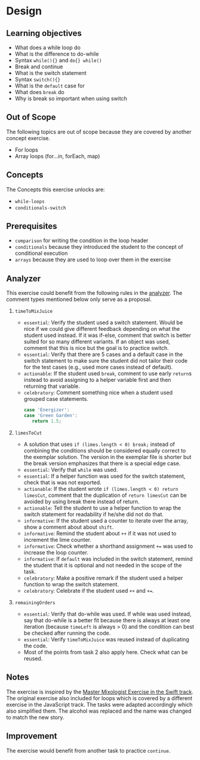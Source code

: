 # Design

## Learning objectives

- What does a while loop do
- What is the difference to do-while
- Syntax `while(){}` and `do{} while()`
- Break and continue
- What is the switch statement
- Syntax `switch(){}`
- What is the `default` case for
- What does `break` do
- Why is break so important when using switch

## Out of Scope

The following topics are out of scope because they are covered by another concept exercise.

- For loops
- Array loops (for...in, forEach, map)

## Concepts

The Concepts this exercise unlocks are:

- `while-loops`
- `conditionals-switch`

## Prerequisites

- `comparison` for writing the condition in the loop header
- `conditionals` because they introduced the student to the concept of conditional execution
- `arrays` because they are used to loop over them in the exercise

## Analyzer

This exercise could benefit from the following rules in the [analyzer][analyzer].
The comment types mentioned below only serve as a proposal.

1. `timeToMixJuice`

   - `essential`: Verify the student used a switch statement.
     Would be nice if we could give different feedback depending on what the student used instead.
     If it was if-else, comment that switch is better suited for so many different variants.
     If an object was used, comment that this is nice but the goal is to practice switch.
   - `essential`: Verify that there are 5 cases and a default case in the switch statement to make sure the student did not tailor their code for the test cases (e.g., used more cases instead of default).
   - `actionable`: If the student used `break`, comment to use early `return`s instead to avoid assigning to a helper variable first and then returning that variable.
   - `celebratory`: Comment something nice when a student used grouped case statements.
     ```javascript
     case 'Energizer':
     case 'Green Garden':
        return 1.5;
     ```

2. `limesToCut`

   - A solution that uses `if (limes.length < 0) break;` instead of combining the conditions should be considered equally correct to the exemplar solution.
     The version in the exemplar file is shorter but the break version emphasizes that there is a special edge case.
   - `essential`: Verify that `while` was used.
   - `essential`: If a helper function was used for the switch statement, check that is was not exported.
   - `actionable`: If the student wrote `if (limes.length < 0) return limesCut`, comment that the duplication of `return limesCut` can be avoided by using break there instead of return.
   - `actionable`: Tell the student to use a helper function to wrap the switch statement for readability if he/she did not do that.
   - `informative`: If the student used a counter to iterate over the array, show a comment about about `shift`.
   - `informative`: Remind the student about `++` if it was not used to increment the lime counter.
   - `informative`: Check whether a shorthand assignment `+=` was used to increase the loop counter.
   - `informative`: If `default` was included in the switch statement, remind the student that it is optional and not needed in the scope of the task.
   - `celebratory`: Make a positive remark if the student used a helper function to wrap the switch statement.
   - `celebratory`: Celebrate if the student used `++` and `+=`.

3. `remainingOrders`
   - `essential`: Verify that do-while was used.
     If while was used instead, say that do-while is a better fit because there is always at least one iteration (because `timeLeft` is always > 0) and the condition can best be checked after running the code.
   - `essential`: Verify `timeToMixJuice` was reused instead of duplicating the code.
   - Most of the points from task 2 also apply here.
     Check what can be reused.

## Notes

The exercise is inspired by the [Master Mixologist Exercise in the Swift track][swift-master-mixologist].
The original exercise also included for loops which is covered by a different exercise in the JavaScript track.
The tasks were adapted accordingly which also simplified them.
The alcohol was replaced and the name was changed to match the new story.

## Improvement

The exercise would benefit from another task to practice `continue`.

[analyzer]: https://github.com/exercism/javascript-analyzer
[swift-master-mixologist]: https://github.com/exercism/swift/blob/main/exercises/concept/master-mixologist/.docs/instructions.md
